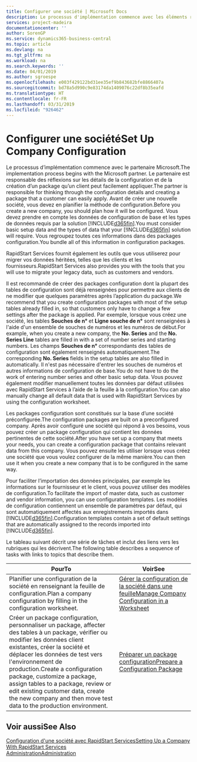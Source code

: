 ```yaml
---
title: Configurer une société | Microsoft Docs
description: Le processus d'implémentation commence avec les éléments requis par la solution Business Central. Vous regroupez toutes ces informations dans des packages configuration.
services: project-madeira
documentationcenter: ''
author: SorenGP
ms.service: dynamics365-business-central
ms.topic: article
ms.devlang: na
ms.tgt_pltfrm: na
ms.workload: na
ms.search.keywords: ''
ms.date: 04/01/2019
ms.author: sgroespe
ms.openlocfilehash: e003f429122bd31ee35ef9b843682bfe8866407a
ms.sourcegitcommit: bd78a5d990c9e83174da1409076c22df8b35eafd
ms.translationtype: HT
ms.contentlocale: fr-FR
ms.lasthandoff: 03/31/2019
ms.locfileid: "926462"
---
```

# <a name="set-up-company-configuration"></a><span data-ttu-id="1c1d1-104">Configurer une société</span><span class="sxs-lookup"><span data-stu-id="1c1d1-104">Set Up Company Configuration</span></span>
<span data-ttu-id="1c1d1-105">Le processus d’implémentation commence avec le partenaire Microsoft.</span><span class="sxs-lookup"><span data-stu-id="1c1d1-105">The implementation process begins with the Microsoft partner.</span></span> <span data-ttu-id="1c1d1-106">Le partenaire est responsable des réflexions sur les détails de la configuration et de la création d’un package qu’un client peut facilement appliquer.</span><span class="sxs-lookup"><span data-stu-id="1c1d1-106">The partner is responsible for thinking through the configuration details and creating a package that a customer can easily apply.</span></span> <span data-ttu-id="1c1d1-107">Avant de créer une nouvelle société, vous devez en planifier la méthode de configuration.</span><span class="sxs-lookup"><span data-stu-id="1c1d1-107">Before you create a new company, you should plan how it will be configured.</span></span> <span data-ttu-id="1c1d1-108">Vous devez prendre en compte les données de configuration de base et les types de données requis par la solution [!INCLUDE[d365fin](includes/d365fin_md.md)].</span><span class="sxs-lookup"><span data-stu-id="1c1d1-108">You must consider basic setup data and the types of data that your [!INCLUDE[d365fin](includes/d365fin_md.md)] solution will require.</span></span> <span data-ttu-id="1c1d1-109">Vous regroupez toutes ces informations dans des packages configuration.</span><span class="sxs-lookup"><span data-stu-id="1c1d1-109">You bundle all of this information in configuration packages.</span></span>

<span data-ttu-id="1c1d1-110">RapidStart Services fournit également les outils que vous utiliserez pour migrer vos données héritées, telles que les clients et les fournisseurs.</span><span class="sxs-lookup"><span data-stu-id="1c1d1-110">RapidStart Services also provides you with the tools that you will use to migrate your legacy data, such as customers and vendors.</span></span>  

<span data-ttu-id="1c1d1-111">Il est recommandé de créer des packages configuration dont la plupart des tables de configuration sont déjà renseignées pour permettre aux clients de ne modifier que quelques paramètres après l’application du package.</span><span class="sxs-lookup"><span data-stu-id="1c1d1-111">We recommend that you create configuration packages with most of the setup tables already filled in, so that customers only have to change a few settings after the package is applied.</span></span> <span data-ttu-id="1c1d1-112">Par exemple, lorsque vous créez une société, les tables **Souches de n°** et **Ligne souche de n°** sont renseignées à l'aide d'un ensemble de souches de numéros et les numéros de début.</span><span class="sxs-lookup"><span data-stu-id="1c1d1-112">For example, when you create a new company, the **No. Series** and the **No. Series Line** tables are filled in with a set of number series and starting numbers.</span></span> <span data-ttu-id="1c1d1-113">Les champs **Souches de n°** correspondants des tables de configuration sont également renseignés automatiquement.</span><span class="sxs-lookup"><span data-stu-id="1c1d1-113">The corresponding **No. Series** fields in the setup tables are also filled in automatically.</span></span> <span data-ttu-id="1c1d1-114">Il n'est pas nécessaire d'entrer les souches de numéros et autres informations de configuration de base.</span><span class="sxs-lookup"><span data-stu-id="1c1d1-114">You do not have to do the work of entering number series and other basic setup data.</span></span> <span data-ttu-id="1c1d1-115">Vous pouvez également modifier manuellement toutes les données par défaut utilisées avec RapidStart Services à l’aide de la feuille à la configuration.</span><span class="sxs-lookup"><span data-stu-id="1c1d1-115">You can also manually change all default data that is used with RapidStart Services by using the configuration worksheet.</span></span>  

<span data-ttu-id="1c1d1-116">Les packages configuration sont constitués sur la base d’une société préconfigurée.</span><span class="sxs-lookup"><span data-stu-id="1c1d1-116">The configuration packages are built on a preconfigured company.</span></span> <span data-ttu-id="1c1d1-117">Après avoir configuré une société qui répond à vos besoins, vous pouvez créer un package configuration qui contient les données pertinentes de cette société.</span><span class="sxs-lookup"><span data-stu-id="1c1d1-117">After you have set up a company that meets your needs, you can create a configuration package that contains relevant data from this company.</span></span> <span data-ttu-id="1c1d1-118">Vous pouvez ensuite les utiliser lorsque vous créez une société que vous voulez configurer de la même manière.</span><span class="sxs-lookup"><span data-stu-id="1c1d1-118">You can then use it when you create a new company that is to be configured in the same way.</span></span>  

<span data-ttu-id="1c1d1-119">Pour faciliter l’importation des données principales, par exemple les informations sur le fournisseur et le client, vous pouvez utiliser des modèles de configuration.</span><span class="sxs-lookup"><span data-stu-id="1c1d1-119">To facilitate the import of master data, such as customer and vendor information, you can use configuration templates.</span></span> <span data-ttu-id="1c1d1-120">Les modèles de configuration contiennent un ensemble de paramètres par défaut, qui sont automatiquement affectés aux enregistrements importés dans [!INCLUDE[d365fin](includes/d365fin_md.md)].</span><span class="sxs-lookup"><span data-stu-id="1c1d1-120">Configuration templates contain a set of default settings that are automatically assigned to the records imported into [!INCLUDE[d365fin](includes/d365fin_md.md)].</span></span>

<span data-ttu-id="1c1d1-121">Le tableau suivant décrit une série de tâches et inclut des liens vers les rubriques qui les décrivent.</span><span class="sxs-lookup"><span data-stu-id="1c1d1-121">The following table describes a sequence of tasks with links to topics that describe them.</span></span>

|<span data-ttu-id="1c1d1-122">**Pour**</span><span class="sxs-lookup"><span data-stu-id="1c1d1-122">**To**</span></span>|<span data-ttu-id="1c1d1-123">**Voir**</span><span class="sxs-lookup"><span data-stu-id="1c1d1-123">**See**</span></span>|  
|------------|-------------|  
|<span data-ttu-id="1c1d1-124">Planifier une configuration de la société en renseignant la feuille de configuration.</span><span class="sxs-lookup"><span data-stu-id="1c1d1-124">Plan a company configuration by filling in the configuration worksheet.</span></span>|[<span data-ttu-id="1c1d1-125">Gérer la configuration de la société dans une feuille</span><span class="sxs-lookup"><span data-stu-id="1c1d1-125">Manage Company Configuration in a Worksheet</span></span>](admin-how-to-manage-company-configuration-in-a-worksheet.md)|  
|<span data-ttu-id="1c1d1-126">Créer un package configuration, personnaliser un package, affecter des tables à un package, vérifier ou modifier les données client existantes, créer la société et déplacer les données de test vers l'environnement de production.</span><span class="sxs-lookup"><span data-stu-id="1c1d1-126">Create a configuration package, customize a package, assign tables to a package, review or edit existing customer data, create the new company and then move test data to the production environment.</span></span>|[<span data-ttu-id="1c1d1-127">Préparer un package configuration</span><span class="sxs-lookup"><span data-stu-id="1c1d1-127">Prepare a Configuration Package</span></span>](admin-how-to-prepare-a-configuration-package.md)| 

## <a name="see-also"></a><span data-ttu-id="1c1d1-128">Voir aussi</span><span class="sxs-lookup"><span data-stu-id="1c1d1-128">See Also</span></span>  
[<span data-ttu-id="1c1d1-129">Configuration d'une société avec RapidStart Services</span><span class="sxs-lookup"><span data-stu-id="1c1d1-129">Setting Up a Company With RapidStart Services</span></span>](admin-set-up-a-company-with-rapidstart.md)  
[<span data-ttu-id="1c1d1-130">Administration</span><span class="sxs-lookup"><span data-stu-id="1c1d1-130">Administration</span></span>](admin-setup-and-administration.md)
